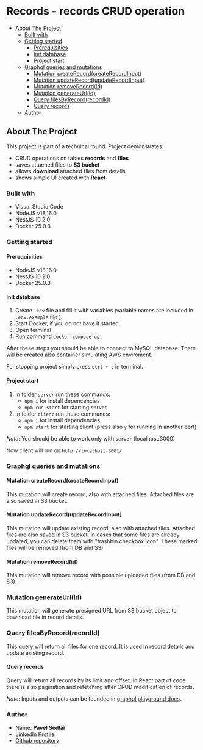 # Records - records CRUD operation

- [About The Project](#about-the-project)
   * [Built with](#built-with)
   * [Getting started](#getting-started)
      + [Prerequisities](#prerequisities)
      + [Init database](#init-database)
      + [Project start](#project-start)
   * [Graphql queries and mutations](#graphql-queries-and-mutations)
      + [Mutation createRecord(createRecordInput)](#mutation-createrecordcreaterecordinput)
      + [Mutation updateRecord(updateRecordInput)](#mutation-updaterecordupdaterecordinput)
      + [Mutation removeRecord(id)](#mutation-removerecordid)
      + [Mutation generateUrl(id)](#mutation-generate-urlid)
      + [Query filesByRecord(recordId)](#query-filesbyrecordrecordid)
      + [Query records](#query-records)
   * [Author](#author)

## About The Project

This project is part of a technical round. Project demonstrates:
- CRUD operations on tables **records** and **files**
- saves attached files to **S3 bucket**
- allows **download** attached files from details
- shows simple UI created with **React**

### Built with

- Visual Studio Code
- NodeJS v18.16.0
- NestJS 10.2.0
- Docker 25.0.3

### Getting started

#### Prerequisities

- NodeJS v18.16.0
- NestJS 10.2.0
- Docker 25.0.3

#### Init database

1. Create `.env` file and fill it with variables (variable names are included in `.env.example` file ). 
2. Start Docker, if you do not have it started
3. Open terminal
4. Run command `docker compose up`

After these steps you should be able to connect to MySQL database.
There will be created also container simulating AWS enviroment.

For stopping project simply press `ctrl + c` in terminal.

#### Project start

1. In folder `server` run these commands:
    - `npm i` for install depencencies
    - `npm run start` for starting server 
2. In folder `client` run these commands:
    - `npm i` for install dependencies
    - `npm start` for starting client (press also `y` for running in another port)

_Note_: You should be able to work only with `server` (localhost:3000)

Now client will run on `http://localhost:3001/`

### Graphql queries and mutations

#### Mutation createRecord(createRecordInput)

This mutation will create record, also with attached files. Attached files are also saved in S3 bucket.

#### Mutation updateRecord(updateRecordInput)

This mutation will update existing record, also with attached files. Attached files are also saved in S3 bucket. In cases that some files are already updated, you can delete tham with "trashbin checkbox icon". These marked files will be removed (from DB and S3)

#### Mutation removeRecord(id)

This mutation will remove record with possible uploaded files (from DB and S3).

### Mutation generateUrl(id)

This mutation will generate presigned URL from S3 bucket object to download file in record details.

### Query filesByRecord(recordId)

This query will return all files for one record. It is used in record details and update existing record.

#### Query records

Query will return all records by its limit and offset. In React part of code there is also pagination and refetching after CRUD modification of records.

_Note_: Inputs and outputs can be founded in [graphql playground docs](http://localhost:3000/graphql/).

### Author

- Name: **Pavel Sedlář**
- <a href="https://www.linkedin.com/in/pavel-sedl%C3%A1%C5%99-574039117/">LinkedIn Profile</a>
- <a href="https://github.com/pauwelcz/objedname_task">Github repository</a>
